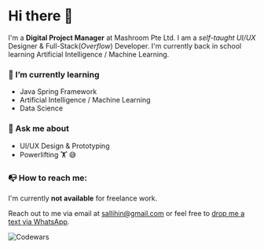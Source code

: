 # Hi there 👋

I'm a **Digital Project Manager** at Mashroom Pte Ltd. I am a *self-taught UI/UX* Designer & Full-Stack(*Overflow*) Developer. I'm currently back in school learning Artificial Intelligence / Machine Learning. 

### 🌱 I’m currently learning
* Java Spring Framework
* Artificial Intelligence / Machine Learning
* Data Science 

### 💬 Ask me about
* UI/UX Design & Prototyping
* Powerlifting 🏋️‍ 😅

###  📭 How to reach me: 
I'm currently **not available** for freelance work. 

Reach out to me via email at [sallihin@gmail.com](mailto:sallihin@gmail.com) or feel free to [drop me a text via WhatsApp](https://api.whatsapp.com/send?phone=6594246032&text=Hi!%20Your%20portfolio%20is%20awesome%20and%20I%27d%20love%20to%20get%20in%20touch%20%2F%20be%20friends!).

![Codewars](https://www.codewars.com/users/sallihin/badges/large)


<!--
**sallihin/sallihin** is a ✨ _special_ ✨ repository because its `README.md` (this file) appears on your GitHub profile.

Here are some ideas to get you started:

- 🔭 I’m currently working on ...
- 🌱 I’m currently learning ...
- 👯 I’m looking to collaborate on ...
- 🤔 I’m looking for help with ...
- 💬 Ask me about ...
- 📫 How to reach me: ...
- 😄 Pronouns: ...
- ⚡ Fun fact: ...
-->
